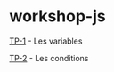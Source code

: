 # workshop-js

[TP-1](tp-1-variables.md) - Les variables

[TP-2](tp-2-conditions.md) - Les conditions

